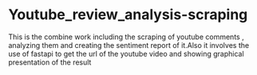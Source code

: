 # Youtube_review_analysis-scraping
This is the combine work including the scraping of youtube comments , analyzing them and creating the sentiment report of it.Also it involves the use of fastapi to get the url of the youtube video and showing graphical presentation of the result
